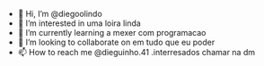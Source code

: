- 👋 Hi, I’m @diegoolindo
- 👀 I’m interested in  uma loira linda
- 🌱 I’m currently learning  a mexer com programacao
- 💞️ I’m looking to collaborate on  em tudo que eu poder
- 📫 How to reach me  @dieguinho.41 .interresados chamar na dm

<!---
diegoolindo/diegoolindo is a ✨ special ✨ repository because its `README.md` (this file) appears on your GitHub profile.
You can click the Preview link to take a look at your changes.
--->
